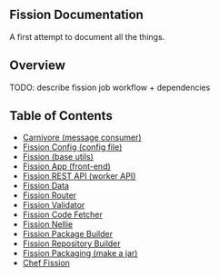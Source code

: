 ## Fission Documentation

A first attempt to document all the things. 

## Overview

TODO: describe fission job workflow + dependencies

## Table of Contents

* [Carnivore (message consumer)](carnivore.md)
* [Fission Config (config file)](fission-config.md)
* [Fission (base utils)](fission.md)
* [Fission App (front-end)](fission-app.md)
* [Fission REST API (worker API)](fission-rest-api.md)
* [Fission Data](fission-data.md)
* [Fission Router](fission-router.md)
* [Fission Validator](fission-validator.md)
* [Fission Code Fetcher](fission-code-fetcher.md)
* [Fission Nellie](fission-nellie.md)
* [Fission Package Builder](fission-package-builder.md)
* [Fission Repository Builder](fission-repository-builder.md)
* [Fission Packaging (make a jar)](fission-packaging.md)
* [Chef Fission](chef-fission.md)

